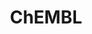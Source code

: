 ---
layout: default
bigquery: https://console.cloud.google.com/bigquery?p=patents-public-data&d=ebi_chembl&page=dataset
citation: '"The ChEMBL database in 2017." Anna Gaulton, Anne Hersey, Michał Nowotka,
  A Patrícia Bento, Jon Chambers, David Mendez, Prudence Mutowo, Francis Atkinson,
  Louisa J Bellis, Elena Cibrián-Uhalte, Mark Davies, Nathan Dedman, Anneli Karlsson,
  María Paula Magariños, John P Overington, George Papadatos, Ines Smit, Andrew R
  Leach Nucleic acids Research (2017) 45 (Database Issue), D945-D954'
contributors: European Bioinformatics Institute
cost: None
description: ChEMBL Data is a manually curated database of small molecules used in
  drug discovery, including information about existing patented drugs.
documentation: 'schema: https://www.ebi.ac.uk/chembl/db_schema


  '
last_edit: Mon, 04 Apr 2022 19:07:30 GMT
location: https://console.cloud.google.com/marketplace/product/google_patents_public_datasets/chembl
maintained_by: EMBL-EBI, an outstation of European Molecular Biology Laboratory
related_publications: '

  ChEMBL: towards direct deposition of bioassay data.


  Mendez D, Gaulton A, Bento AP, Chambers J, De Veij M, Félix E, Magariños MP, Mosquera
  JF, Mutowo P, Nowotka M, Gordillo-Marañón M, Hunter F, Junco L, Mugumbate G, Rodriguez-Lopez
  M, Atkinson F, Bosc N, Radoux CJ, Segura-Cabrera A, Hersey A, Leach AR.


  — Nucleic Acids Res. 2019; 47(D1):D930-D940. doi: 10.1093/nar/gky1075

  '
schema_fields: '[''source_domain_id'', ''atc_code'', ''standard_inchi_key'', ''drug_product_flag'',
  ''name'', ''prod_pat_id'', ''oc_id'', ''aspect'', ''value'', ''active_ingredient'',
  ''site_residues'', ''creation_date'', ''bao_format'', ''warning_id'', ''definition'',
  ''year'', ''warning_class'', ''standard_upper_value'', ''end_position'', ''updated_on'',
  ''natural_product'', ''molecule_type'', ''activity_count'', ''drug_record_id'',
  ''curation_comment'', ''description'', ''potential_duplicate'', ''bao_id'', ''parameter_type'',
  ''usan_stem'', ''sei'', ''frac_code'', ''hrac_class_id'', ''l7'', ''pathway_id'',
  ''entity_type'', ''variant_id'', ''alert_id'', ''hbd_lipinski'', ''mol_irac_id'',
  ''bao_endpoint'', ''published_relation'', ''smid'', ''src_description'', ''type'',
  ''comp_go_id'', ''substrate_record_id'', ''enzyme_tid'', ''mechanism_comment'',
  ''l1'', ''qed_weighted'', ''cell_source_tax_id'', ''acd_logd'', ''assay_class_id'',
  ''protein_class_id'', ''hrac_code'', ''cidx'', ''protein_class_desc'', ''res_stem_id'',
  ''aidx'', ''job_id'', ''cell_source_organism'', ''rtb'', ''doi'', ''cell_id'', ''relationship_type'',
  ''country'', ''downgraded'', ''site_id'', ''domain_type'', ''actsm_id'', ''full_molformula'',
  ''doc_id'', ''metabolite_record_id'', ''tbl'', ''species_group_flag'', ''mol_hrac_id'',
  ''mc_tax_id'', ''ddd_comment'', ''approval_date'', ''co_stem_id'', ''withdrawn_class'',
  ''start_position'', ''withdrawn_flag'', ''assay_source'', ''pubmed_id'', ''active_molregno'',
  ''db_version'', ''relationship_desc'', ''inorganic_flag'', ''prediction_method'',
  ''assay_test_type'', ''uo_units'', ''db_source'', ''who_extra'', ''domain_id'',
  ''cl_lincs_id'', ''le'', ''sequence_md5sum'', ''acd_most_apka'', ''polymer_flag'',
  ''cell_source_tissue'', ''mc_target_name'', ''targcomp_id'', ''assay_tax_id'', ''formulation_id'',
  ''standard_type'', ''assay_tissue'', ''result_flag'', ''compd_id'', ''enzyme_name'',
  ''site_name'', ''topical'', ''status'', ''mutation'', ''parameter_value'', ''mecref_id'',
  ''targrel_id'', ''label'', ''published_value'', ''published_units'', ''ref_id'',
  ''normal_range_min'', ''parent_type'', ''level2'', ''num_alerts'', ''action_type'',
  ''orig_description'', ''mc_target_type'', ''company'', ''record_id'', ''relation'',
  ''route'', ''std_act_id'', ''pchembl_value'', ''parent_id'', ''activity_id'', ''src_compound_id'',
  ''l3'', ''met_comment'', ''idx'', ''level3_description'', ''assay_subcellular_fraction'',
  ''indref_id'', ''patent_expire_date'', ''go_id'', ''assay_id'', ''comments'', ''ref_type'',
  ''parent_go_id'', ''patent_use_code'', ''source'', ''ddd_id'', ''selectivity_comment'',
  ''research_stem'', ''title'', ''assay_organism'', ''isoform'', ''oral'', ''standard_relation'',
  ''component_id'', ''normal_range_max'', ''activity_comment'', ''aromatic_rings'',
  ''alert_set_id'', ''standard_inchi'', ''molecular_species'', ''standard_value'',
  ''mc_target_accession'', ''last_page'', ''doc_type'', ''mec_id'', ''entity_id'',
  ''innovator_company'', ''helm_notation'', ''text_value'', ''ref_url'', ''l2'', ''organism'',
  ''dosage_form'', ''l8'', ''molfile'', ''target_type'', ''syn_type'', ''subgroup'',
  ''confidence_score'', ''mechanism_of_action'', ''bei'', ''chembl_id'', ''withdrawn_country'',
  ''usan_substem'', ''ad_type'', ''max_phase_for_ind'', ''target_mapping'', ''clo_id'',
  ''withdrawn_year'', ''mw_monoisotopic'', ''tid_fixed'', ''patent_id'', ''trade_name'',
  ''availability_type'', ''pathway_key'', ''protclasssyn_id'', ''ridx'', ''psa'',
  ''usan_year'', ''pref_name'', ''compound_key'', ''disease_efficacy'', ''set_name'',
  ''usan_stem_id'', ''cpd_str_alert_id'', ''mw_freebase'', ''standard_units'', ''tissue_id'',
  ''last_active'', ''irac_code'', ''alogp'', ''version'', ''assay_cell_type'', ''warning_description'',
  ''priority'', ''issue'', ''ddd_admr'', ''l5'', ''component_type'', ''delist_flag'',
  ''level5'', ''structure_type'', ''black_box_warning'', ''bto_id'', ''comp_class_id'',
  ''relationship'', ''drugind_id'', ''path'', ''cx_logp'', ''indication_class'', ''metref_id'',
  ''applicant_full_name'', ''strength'', ''mesh_heading'', ''efo_id'', ''mc_organism'',
  ''homologue'', ''abstract'', ''level4'', ''cell_name'', ''data_validity_comment'',
  ''volume'', ''binding_site_comment'', ''chebi_par_id'', ''mol_frac_id'', ''src_id'',
  ''cell_ontology_id'', ''cellosaurus_id'', ''biocomp_id'', ''num_lipinski_ro5_violations'',
  ''first_page'', ''frac_class_id'', ''class_level'', ''molregno'', ''chirality'',
  ''prodrug'', ''as_id'', ''units'', ''compsyn_id'', ''predbind_id'', ''assay_strain'',
  ''journal'', ''publication_number'', ''updated_by'', ''efo_term'', ''level2_description'',
  ''standard_flag'', ''curated_by'', ''log_id'', ''tax_id'', ''hba_lipinski'', ''level3'',
  ''acd_logp'', ''warnref_id'', ''acd_most_bpka'', ''synonyms'', ''irac_class_id'',
  ''warning_country'', ''parenteral'', ''stem'', ''stem_class'', ''ro3_pass'', ''first_approval'',
  ''lle'', ''related_tid'', ''ap_id'', ''target_desc'', ''product_id'', ''direct_interaction'',
  ''parent_molregno'', ''major_class'', ''molsyn_id'', ''caloha_id'', ''l6'', ''patent_no'',
  ''ass_cls_map_id'', ''cell_description'', ''standard_text_value'', ''assay_desc'',
  ''canonical_smiles'', ''rgid'', ''src_short_name'', ''l4'', ''molecular_mechanism'',
  ''previous_company'', ''assay_type'', ''submission_date'', ''hbd'', ''level1_description'',
  ''hba'', ''first_in_class'', ''confidence'', ''component_synonym'', ''usan_stem_definition'',
  ''ingredient'', ''cx_most_bpka'', ''src_assay_id'', ''full_mwt'', ''met_conversion'',
  ''warning_type'', ''num_ro5_violations'', ''level1'', ''uberon_id'', ''level4_description'',
  ''sitecomp_id'', ''class_type'', ''assay_category'', ''assay_param_id'', ''compound_name'',
  ''withdrawn_reason'', ''max_phase'', ''heavy_atoms'', ''mesh_id'', ''accession'',
  ''who_name'', ''nda_type'', ''toid'', ''met_id'', ''ddd_units'', ''short_name'',
  ''smarts'', ''warning_year'', ''protein_class_synonym'', ''upper_value'', ''therapeutic_flag'',
  ''tid'', ''qudt_units'', ''annotation'', ''published_type'', ''mol_atc_id'', ''sequence'',
  ''cx_most_apka'', ''domain_name'', ''cx_logd'', ''dosed_ingredient'', ''alert_name'',
  ''authors'', ''stat'', ''ddd_value'', ''drug_substance_flag'', ''domain_description'']'
shortname: chembl
tags:
- biotechnology
- health
- chemical
- bioinformatics
- medical
terms_of_use: CC BY-SA 3.0
title: ChEMBL
uuid: e232a192-965c-4ec9-904c-155b6dfe56c5
---